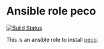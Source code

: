 # Ansible role peco

[![Build Status](https://travis-ci.org/tottoto/ansible-role-peco.svg?branch=master)](https://travis-ci.org/tottoto/ansible-role-peco)

This is an ansible role to install [peco](https://github.com/peco/peco).
